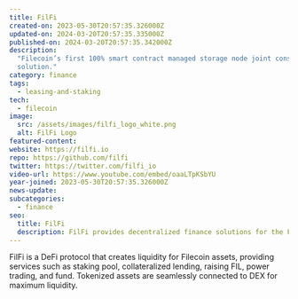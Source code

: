 ```yaml
---
title: FilFi
created-on: 2023-05-30T20:57:35.326000Z
updated-on: 2024-03-20T20:57:35.335000Z
published-on: 2024-03-20T20:57:35.342000Z
description:
  "Filecoin’s first 100% smart contract managed storage node joint construction
  solution."
category: finance
tags:
  - leasing-and-staking
tech:
  - filecoin
image:
  src: /assets/images/filfi_logo_white.png
  alt: FilFi Logo
featured-content:
website: https://filfi.io
repo: https://github.com/filfi
twitter: https://twitter.com/filfi_io
video-url: https://www.youtube.com/embed/oaaLTpKSbYU
year-joined: 2023-05-30T20:57:35.326000Z
news-update:
subcategories:
  - finance
seo:
  title: FilFi
  description: FilFi provides decentralized finance solutions for the Filecoin network.
---
```


FilFi is a DeFi protocol that creates liquidity for Filecoin assets, providing services such as staking pool, collateralized lending, raising FIL, power trading, and fund. Tokenized assets are seamlessly connected to DEX for maximum liquidity.
